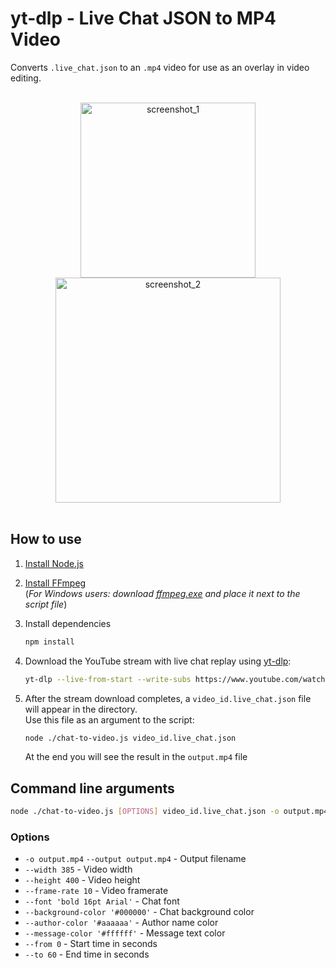 # yt-dlp - Live Chat JSON to MP4 Video

Converts `.live_chat.json` to an `.mp4` video for use as an overlay in video editing.

<br/>
<div align="center">
   <img alt="screenshot_1" src="https://github.com/koshkokoshka/yt-dlp-chat-to-video/assets/12164048/66a5897b-ab66-45c3-af3a-8ad77044988a" height="280">
   <img alt="screenshot_2" src="https://github.com/koshkokoshka/yt-dlp-chat-to-video/assets/12164048/afe1b22a-4e4f-4c32-a838-de4fafc2cdd4" height="360">
</div>
<br/>

## How to use

1. [Install Node.js](https://nodejs.org/en)

2. [Install FFmpeg](https://ffmpeg.org/download.html)<br>
   (*For Windows users: download [ffmpeg.exe](https://github.com/BtbN/FFmpeg-Builds/releases/download/latest/ffmpeg-master-latest-win64-gpl.zip) and place it next to the script file*)

3. Install dependencies
   ```bash
   npm install
   ```

4. Download the YouTube stream with live chat replay using [yt-dlp](https://github.com/yt-dlp/yt-dlp):
    ```bash
    yt-dlp --live-from-start --write-subs https://www.youtube.com/watch?v=CqnNp8kwE78
    ```

5. After the stream download completes, a `video_id.live_chat.json` file will appear in the directory.<br>
   Use this file as an argument to the script:
    ```bash
    node ./chat-to-video.js video_id.live_chat.json
    ```
    At the end you will see the result in the `output.mp4` file

## Command line arguments
```bash
node ./chat-to-video.js [OPTIONS] video_id.live_chat.json -o output.mp4
```
### Options
* `-o output.mp4` `--output output.mp4` - Output filename
* `--width 385` - Video width
* `--height 400` - Video height
* `--frame-rate 10` - Video framerate
* `--font 'bold 16pt Arial'` - Chat font
* `--background-color '#000000'` - Chat background color
* `--author-color '#aaaaaa'` - Author name color
* `--message-color '#ffffff'` - Message text color
* `--from 0` - Start time in seconds
* `--to 60` - End time in seconds
